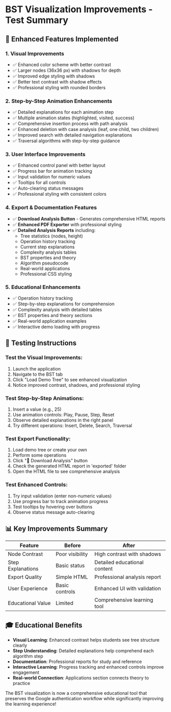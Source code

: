 # BST Visualization Improvements - Test Summary

## 🎯 **Enhanced Features Implemented**

### 1. **Visual Improvements**
- ✅ Enhanced color scheme with better contrast
- ✅ Larger nodes (36x36 px) with shadows for depth
- ✅ Improved edge styling with shadows
- ✅ Better text contrast with shadow effects
- ✅ Professional styling with rounded borders

### 2. **Step-by-Step Animation Enhancements**
- ✅ Detailed explanations for each animation step
- ✅ Multiple animation states (highlighted, visited, success)
- ✅ Comprehensive insertion process with path analysis
- ✅ Enhanced deletion with case analysis (leaf, one child, two children)
- ✅ Improved search with detailed navigation explanations
- ✅ Traversal algorithms with step-by-step guidance

### 3. **User Interface Improvements**
- ✅ Enhanced control panel with better layout
- ✅ Progress bar for animation tracking
- ✅ Input validation for numeric values
- ✅ Tooltips for all controls
- ✅ Auto-clearing status messages
- ✅ Professional styling with consistent colors

### 4. **Export & Documentation Features**
- ✅ **Download Analysis Button** - Generates comprehensive HTML reports
- ✅ **Enhanced PDF Exporter** with professional styling
- ✅ **Detailed Analysis Reports** including:
  - Tree statistics (nodes, height)
  - Operation history tracking
  - Current step explanations
  - Complexity analysis tables
  - BST properties and theory
  - Algorithm pseudocode
  - Real-world applications
  - Professional CSS styling

### 5. **Educational Enhancements**
- ✅ Operation history tracking
- ✅ Step-by-step explanations for comprehension
- ✅ Complexity analysis with detailed tables
- ✅ BST properties and theory sections
- ✅ Real-world application examples
- ✅ Interactive demo loading with progress

## 🚀 **Testing Instructions**

### Test the Visual Improvements:
1. Launch the application
2. Navigate to the BST tab
3. Click "Load Demo Tree" to see enhanced visualization
4. Notice improved contrast, shadows, and professional styling

### Test Step-by-Step Animations:
1. Insert a value (e.g., 25)
2. Use animation controls: Play, Pause, Step, Reset
3. Observe detailed explanations in the right panel
4. Try different operations: Insert, Delete, Search, Traversal

### Test Export Functionality:
1. Load demo tree or create your own
2. Perform some operations
3. Click "📁 Download Analysis" button
4. Check the generated HTML report in 'exported' folder
5. Open the HTML file to see comprehensive analysis

### Test Enhanced Controls:
1. Try input validation (enter non-numeric values)
2. Use progress bar to track animation progress
3. Test tooltips by hovering over buttons
4. Observe status message auto-clearing

## 📊 **Key Improvements Summary**

| Feature | Before | After |
|---------|--------|-------|
| Node Contrast | Poor visibility | High contrast with shadows |
| Step Explanations | Basic status | Detailed educational content |
| Export Quality | Simple HTML | Professional analysis report |
| User Experience | Basic controls | Enhanced UI with validation |
| Educational Value | Limited | Comprehensive learning tool |

## 🎓 **Educational Benefits**

- **Visual Learning**: Enhanced contrast helps students see tree structure clearly
- **Step Understanding**: Detailed explanations help comprehend each algorithm step
- **Documentation**: Professional reports for study and reference
- **Interactive Learning**: Progress tracking and enhanced controls improve engagement
- **Real-world Connection**: Applications section connects theory to practice

The BST visualization is now a comprehensive educational tool that preserves the Google authentication workflow while significantly improving the learning experience!

